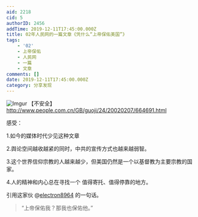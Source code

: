 ```yaml
---
aid: 2218
cid: 5
authorID: 2456
addTime: 2019-12-11T17:45:00.000Z
title: 02年人民网的一篇文章《凭什么“上帝保佑美国”》
tags:
    - '02'
    - 上帝保佑
    - 人民网
    - 一篇
    - 文章
comments: []
date: 2019-12-11T17:45:00.000Z
category: 分享发现
---
```


![Imgur](https://i.imgur.com/bIgjS6M.png) 【不安全】 http://www.people.com.cn/GB/guoji/24/20020207/664691.html

感受：

1.如今的媒体时代少见这种文章

2.舆论空间越收越紧的同时，中共的宣传方式也越来越弱智。

3.这个世界信仰宗教的人越来越少，但美国仍然是一个以基督教为主要宗教的国家。

4.人的精神和内心总在寻找一个 值得寄托、值得停靠的地方。

引用这家伙 @[electron8964](/member/electron8964) 的一句话。

> “上帝保佑我？那我也保佑他。”
